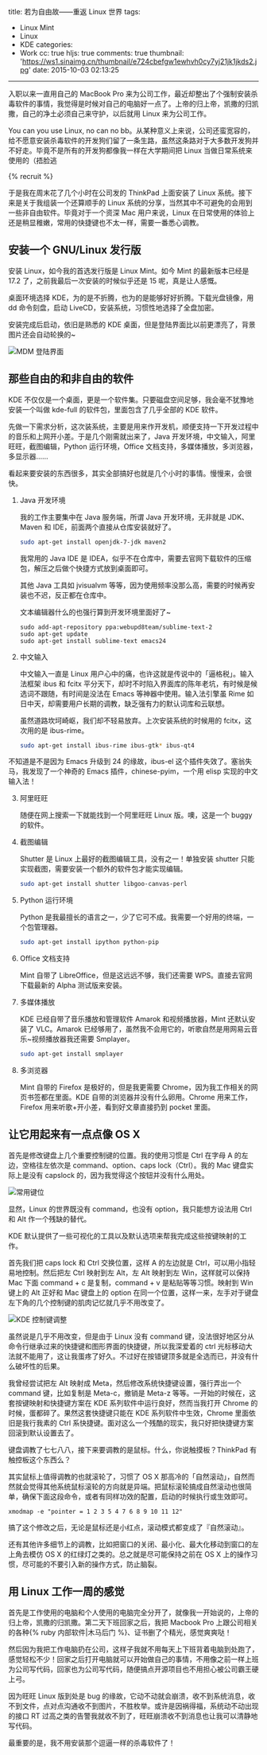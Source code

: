 title: 若为自由故——重返 Linux 世界
tags:
  - Linux Mint
  - Linux
  - KDE
categories:
  - Work
cc: true
hljs: true
comments: true
thumbnail: 'https://ws1.sinaimg.cn/thumbnail/e724cbefgw1ewhvh0cy7yj21jk1jkds2.jpg'
date: 2015-10-03 02:13:25
---

入职以来一直用自己的 MacBook Pro 来为公司工作，最近却整出了个强制安装杀毒软件的事情，我觉得是时候对自己的电脑好一点了。上帝的归上帝，凯撒的归凯撒，自己的净土必须自己来守护，以后就用 Linux 来为公司工作。

You can you use Linux, no can no bb。从某种意义上来说，公司还蛮宽容的，给不愿意安装杀毒软件的开发狗们留了一条生路，虽然这条路对于大多数开发狗并不好走。毕竟不是所有的开发狗都像我一样在大学期间把 Linux 当做日常系统来使用的（捂脸逃

<!-- more --><!-- indicate-the-source -->

{% recruit %}

于是我在周末花了几个小时在公司发的 ThinkPad 上面安装了 Linux 系统。接下来是关于我组装一个还算顺手的 Linux 系统的分享，当然其中不可避免的会用到一些非自由软件。毕竟对于一个资深 Mac 用户来说，Linux 在日常使用的体验上还是稍显稚嫩，常用的快捷键也不太一样，需要一番悉心调教。

## 安装一个 GNU/Linux 发行版 ##

安装 Linux，如今我的首选发行版是 Linux Mint。如今 Mint 的最新版本已经是 17.2 了，之前我最后一次安装的时候似乎还是 15 呢，真是让人感慨。

桌面环境选择 KDE，为的是不折腾，也为的是能够好好折腾。下载光盘镜像，用 dd 命令刻盘，启动 LiveCD，安装系统，习惯性地选择了全盘加密。

安装完成后启动，依旧是熟悉的 KDE 桌面，但是登陆界面比以前更漂亮了，背景图片还会自动轮换的~

![MDM 登陆界面](https://ws1.sinaimg.cn/mw1024/e724cbefgw1ewnb8odazkj211y0lcdz0.jpg)

## 那些自由的和非自由的软件 ##

KDE 不仅仅是一个桌面，更是一个软件集。只要磁盘空间足够，我会毫不犹豫地安装一个叫做 kde-full 的软件包，里面包含了几乎全部的 KDE 软件。

先做一下需求分析，这次装系统，主要是用来作开发机，顺便支持一下开发过程中的音乐和上网开小差。于是几个刚需就出来了，Java 开发环境，中文输入，阿里旺旺，截图编辑，Python 运行环境，Office 文档支持，多媒体播放，多浏览器，多显示器……

看起来要安装的东西很多，其实全部搞好也就是几个小时的事情。慢慢来，会很快。

1.  Java 开发环境

    我的工作主要集中在 Java 服务端，所谓 Java 开发环境，无非就是 JDK、Maven 和 IDE，前面两个直接从仓库安装就好了。

    ```bash
    sudo apt-get install openjdk-7-jdk maven2
    ```
    
    我常用的 Java IDE 是 IDEA，似乎不在仓库中，需要去官网下载软件的压缩包，解压之后做个快捷方式放到桌面即可。

    其他 Java 工具如 jvisualvm 等等，因为使用频率没那么高，需要的时候再安装也不迟，反正都在仓库中。

    文本编辑器什么的也强行算到开发环境里面好了~

    ```
    sudo add-apt-repository ppa:webupd8team/sublime-text-2
    sudo apt-get update
    sudo apt-get install sublime-text emacs24
    ```

2.  中文输入

    中文输入一直是 Linux 用户心中的痛，也许这就是传说中的「逼格税」。输入法框架 ibus 和 fcitx 平分天下，却时不时陷入界面库的陈年老坑，有时候是候选词不跟随，有时间是没法在 Emacs 等神器中使用。输入法引擎虽 Rime 如日中天，却需要用户长期的调教，缺乏强有力的默认词库和云联想。

    虽然道路坎坷崎岖，我们却不轻易放弃。上次安装系统的时候用的 fcitx，这次用的是 ibus-rime。

    ```bash
    sudo apt-get install ibus-rime ibus-gtk* ibus-qt4
    ```

不知道是不是因为 Emacs 升级到 24 的缘故，ibus-el 这个插件失效了。塞翁失马，我发现了一个神奇的 Emacs 插件，chinese-pyim，一个用 elisp 实现的中文输入法！

3.  阿里旺旺

    随便在网上搜索一下就能找到一个阿里旺旺 Linux 版。噢，这是一个 buggy 的软件。

4.  截图编辑

    Shutter 是 Linux 上最好的截图编辑工具，没有之一！单独安装 shutter 只能实现截图，需要安装一个额外的软件包才能实现编辑。

    ```bash
    sudo apt-get install shutter libgoo-canvas-perl
    ```

5.  Python 运行环境

    Python 是我最擅长的语言之一，少了它可不成。我需要一个好用的终端，一个包管理器。

    ```bash
    sudo apt-get install ipython python-pip
    ```

6.  Office 文档支持

    Mint 自带了 LibreOffice，但是这远远不够，我们还需要 WPS。直接去官网下载最新的 Alpha 测试版来安装。

7.  多媒体播放

    KDE 已经自带了音乐播放和管理软件 Amarok 和视频播放器，Mint 还默认安装了 VLC。Amarok 已经够用了，虽然我不会用它的，听歌自然是用网易云音乐~视频播放器我还需要 Smplayer。

    ```bash
    sudo apt-get install smplayer
    ```
8.  多浏览器

    Mint 自带的 Firefox 是极好的，但是我更需要 Chrome，因为我工作相关的网页书签都在里面。KDE 自带的浏览器并没有什么卵用。Chrome 用来工作，Firefox 用来听歌+开小差，看到好文章直接扔到 pocket 里面。


## 让它用起来有一点点像 OS X ##

首先是修改键盘上几个重要控制键的位置。我的使用习惯是 Ctrl 在字母 A 的左边，空格往左依次是 command、option、caps lock（Ctrl）。我的 Mac 键盘实际上是没有 capslock 的，因为我觉得这个按钮并没有什么用处。

![常用键位](https://ws2.sinaimg.cn/bmiddle/e724cbefgw1ewlhcm7601j21kw16otp1.jpg)

显然，Linux 的世界既没有 command，也没有 option，我只能想方设法用 Ctrl 和 Alt 作一个残缺的替代。

KDE 默认提供了一些可视化的工具以及默认选项来帮我完成这些按键映射的工作。

首先我们把 caps lock 和 Ctrl 交换位置，这样 A 的左边就是 Ctrl，可以用小指轻易地控制。然后把左 Ctrl 映射到左 Alt，左 Alt 映射到左 Win，这样就可以保持 Mac 下面 command + c 是复制，command + v 是粘贴等等习惯。映射到 Win 键上的 Alt 正好和 Mac 键盘上的 option 在同一个位置，这样一来，左手对于键盘左下角的几个控制键的肌肉记忆就几乎不用改变了。

![KDE 控制键调整](https://ws4.sinaimg.cn/large/e724cbefgw1ewnbxncqkzj20dg0pggoa.jpg)

虽然说是几乎不用改变，但是由于 Linux 没有 command 键，没法很好地区分从命令行继承过来的快捷键和图形界面的快捷键，所以我深爱着的 ctrl 光标移动大法就不能用了，这让我蛋疼了好久。不过好在按错键顶多就是全选而已，并没有什么破坏性的后果。

我曾经尝试把左 Alt 映射成 Meta，然后修改系统快捷键设置，强行弄出一个 command 键，比如复制是 Meta-c，撤销是 Meta-z 等等。一开始的时候在，这套按键映射和快捷键方案在 KDE 系列软件中运行良好，然而当我打开 Chrome 的时候，蛋都碎了。果然这套快捷键只能在 KDE 系列软件中生效，Chrome 里面依旧是我行我素的 Ctrl 系快捷键。面对这么一个残酷的现实，我只好把快捷键方案回滚到默认设置去了。

键盘调教了七七八八，接下来要调教的是鼠标。什么，你说触摸板？ThinkPad 有触控板这个东西么？

其实鼠标上值得调教的也就滚轮了，习惯了 OS X 那高冷的「自然滚动」，自然而然就会觉得其他系统鼠标滚轮的方向就是异端。把鼠标滚轮搞成自然滚动也很简单，确保下面这段命令，或者有同样功效的配置，启动的时候执行或生效即可。

```
xmodmap -e "pointer = 1 2 3 5 4 7 6 8 9 10 11 12"
```

搞了这个修改之后，无论是鼠标还是小红点，滚动模式都变成了『自然滚动』。

还有其他许多细节上的调教，比如把窗口的关闭、最小化、最大化移动到窗口的左上角去模仿 OS X 的红绿灯之类的。总之就是尽可能保持之前在 OS X 上的操作习惯，尽可能的不要引入新的操作方式，防止脑裂。

## 用 Linux 工作一周的感觉 ##

首先是工作使用的电脑和个人使用的电脑完全分开了，就像我一开始说的，上帝的归上帝，凯撒的归凯撒。第二天下班回家之后，我把 Macbook Pro 上跟公司相关的各种{% ruby 内部软件|木马后门 %}、证书删了个精光，感觉爽爽哒！

然后因为我把工作电脑扔在公司，这样子我就不用每天上下班背着电脑到处跑了，感觉轻松不少！回家之后打开电脑就可以开始做自己的事情，不用像之前一样上班为公司写代码，回家也为公司写代码，随便搞点开源项目也不用担心被公司霸王硬上弓。

因为旺旺 Linux 版到处是 bug 的缘故，它动不动就会崩溃，收不到系统消息，收不到文件，点对点沟通收不到图片，不胜枚举。或许是因祸得福，系统动不动出现的接口 RT 过高之类的告警我就收不到了，旺旺崩溃收不到消息也让我可以清静地写代码。

最重要的是，我不用安装那个逗逼一样的杀毒软件了！




